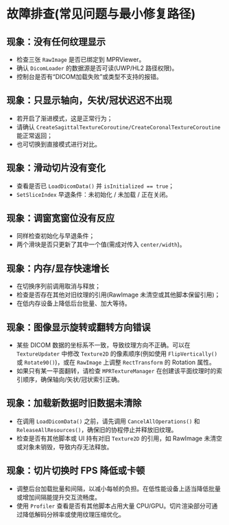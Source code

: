 # 故障排查(常见问题与最小修复路径)

## 现象：没有任何纹理显示
- 检查三张 `RawImage` 是否已绑定到 MPRViewer。
- 确认 `DicomLoader` 的数据源是否可读(UWP/HL2 路径权限)。
- 控制台是否有“DICOM加载失败”或类型不支持的报错。

## 现象：只显示轴向，矢状/冠状迟迟不出现
- 若开启了渐进模式，这是正常行为；
- 请确认 `CreateSagittalTextureCoroutine/CreateCoronalTextureCoroutine` 能正常返回；
- 也可切换到直接模式进行对比。

## 现象：滑动切片没有变化
- 查看是否已 `LoadDicomData()` 并 `isInitialized == true`；
- `SetSliceIndex` 早退条件：未初始化 / 未加载 / 正在关闭。

## 现象：调窗宽窗位没有反应
- 同样检查初始化与早退条件；
- 两个滑块是否只更新了其中一个值(需成对传入 `center/width`)。

## 现象：内存/显存快速增长
- 在切换序列前调用取消与释放；
- 检查是否存在其他对旧纹理的引用(RawImage 未清空或其他脚本保留引用)；
- 在低内存设备上降低后台批量、加大等待。

## 现象：图像显示旋转或翻转方向错误
- 某些 DICOM 数据的坐标系不一致，导致纹理方向不正确。可以在 `TextureUpdater` 中修改 `Texture2D` 的像素顺序(例如使用 `FlipVertically()` 或 `Rotate90()`)，或在 `RawImage` 上调整 `RectTransform` 的 Rotation 属性。
- 如果只有某一平面翻转，请检查 `MPRTextureManager` 在创建该平面纹理时的索引顺序，确保轴向/矢状/冠状索引正确。

## 现象：加载新数据时旧数据未清除
- 在调用 `LoadDicomData()` 之前，请先调用 `CancelAllOperations()` 和 `ReleaseAllResources()`，确保旧的协程停止并释放旧纹理。
- 检查是否有其他脚本或 UI 持有对旧 `Texture2D` 的引用，如 RawImage 未清空或对象未销毁，导致内存无法释放。

## 现象：切片切换时 FPS 降低或卡顿
- 调整后台加载批量和间隔，以减小每帧的负担。在低性能设备上适当降低批量或增加间隔能提升交互流畅度。
- 使用 `Profiler` 查看是否有其他脚本占用大量 CPU/GPU。切片渲染部分可通过降低解码分辨率或使用纹理压缩优化。